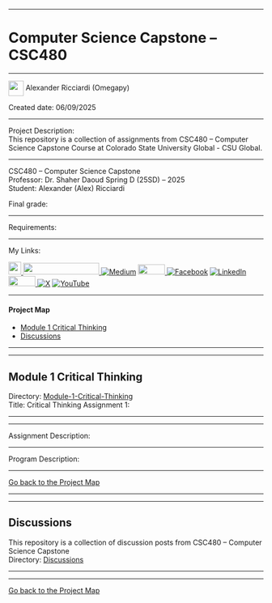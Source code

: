 ﻿-----------------------------------------------------------------------------------------------------------------------------
# Computer Science Capstone – CSC480  
-----------------------------------------------------------------------------------------------------------------------------

<img width="30" height="30" align="center" src="https://github.com/user-attachments/assets/a8e0ea66-5d8f-43b3-8fff-2c3d74d57f53"> Alexander Ricciardi (Omegapy)      

Created date: 06/09/2025  

-----------------------------------------------------------------------------------------------------------------------------

Project Description:    
This repository is a collection of assignments from CSC480 – Computer Science Capstone Course at Colorado State University Global - CSU Global.  

-----------------------------------------------------------------------------------------------------------------------------

CSC480 – Computer Science Capstone  
Professor: Dr. Shaher Daoud
Spring D (25SD) – 2025   
Student: Alexander (Alex) Ricciardi   

Final grade:  

-----------------------------------------------------------------------------------------------------------------------------

Requirements:  


-----------------------------------------------------------------------------------------------------------------------------
My Links:   

<i><a href="https://www.alexomegapy.com" target="_blank"><img width="25" height="25" src="https://github.com/user-attachments/assets/a8e0ea66-5d8f-43b3-8fff-2c3d74d57f53"></i>
<i><a href="https://www.alexomegapy.com" target="_blank"><img width="150" height="23" src="https://github.com/user-attachments/assets/caa139ba-6b78-403f-902b-84450ff4d563"></i>
[![Medium](https://img.shields.io/badge/Medium-12100E?style=for-the-badge&logo=medium&logoColor=whit)](https://medium.com/@alex.omegapy)
<i><a href="https://dev.to/alex_ricciardi" target="_blank"><img width="53" height="20" src="https://github.com/user-attachments/assets/3dee9933-d8c9-4a38-b32e-b7a3c55e7e97"></i>
[![Facebook](https://img.shields.io/badge/Facebook-%231877F2.svg?logo=Facebook&logoColor=white)](https://www.facebook.com/profile.php?id=100089638857137)
[![LinkedIn](https://img.shields.io/badge/LinkedIn-%230077B5.svg?logo=linkedin&logoColor=white)](https://linkedin.com/in/alex-ricciardi)
<i><a href="https://www.threads.net/@alexomegapy?hl=en" target="_blank"><img width="53" height="20" src="https://github.com/user-attachments/assets/58c9e833-4501-42e4-b4fe-39ffafba99b2"></i>
[![X](https://img.shields.io/badge/X-black.svg?logo=X&logoColor=white)](https://x.com/AlexOmegapy)
[![YouTube](https://img.shields.io/badge/YouTube-%23FF0000.svg?logo=YouTube&logoColor=white)](https://www.youtube.com/channel/UC4rMaQ7sqywMZkfS1xGh2AA)  
   
-----------------------------------------------------------------------------------------------------------------------------

#### Project Map  

- [Module 1 Critical Thinking](#module-1-critical-thinking)   
- [Discussions](#discussions)

-----------------------------------------------------------------------------------------------------------------------------
-----------------------------------------------------------------------------------------------------------------------------
## Module 1 Critical Thinking 
Directory: [Module-1-Critical-Thinking]()   
Title: Critical Thinking Assignment 1: 

-----------------------------------------------------------------------------------------------------------------------------
-----------------------------------------------------------------------------------------------------------------------------

Assignment Description:  


-----------------------------------------------------------------------------------------------------------------------------


Program Description:


-------------------------------------------------------------------------------------------

[Go back to the Project Map](#project-map)  

-----------------------------------------------------------------------------------------------------------------------------
-----------------------------------------------------------------------------------------------------------------------------
## Discussions 
This repository is a collection of discussion posts from CSC480 – Computer Science Capstone  
Directory: [Discussions]()

-----------------------------------------------------------------------------------------------------------------------------
-----------------------------------------------------------------------------------------------------------------------------

[Go back to the Project Map](#project-map)


